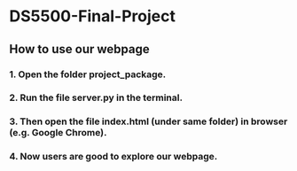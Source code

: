 # DS5500-Final-Project
## How to use our webpage
### 1. Open the folder project_package.
### 2. Run the file server.py in the terminal.
### 3. Then open the file index.html (under same folder) in browser (e.g. Google Chrome).
### 4. Now users are good to explore our webpage. 
